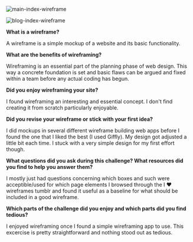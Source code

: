 ![main-index-wireframe](/imgs/wireframe-blog-index.png)

![blog-index-wireframe](/imgs/wireframe-main-index.png)

**What is a wireframe?**

A wireframe is a simple mockup of a website and its basic functionality.

**What are the benefits of wireframing?**

Wireframing is an essential part of the planning phase of web design. This way a concrete foundation is set and basic flaws can be argued and fixed within a team before any actual coding has begun.

**Did you enjoy wireframing your site?**

I found wireframing an interesting and essential concept. I don't find creating it from scratch particularly enjoyable.

**Did you revise your wireframe or stick with your first idea?**

I did mockups in several different wireframe building web apps before I found the one that I liked the best (I used Giffly). My design got adjusted a little bit each time. I stuck with a very simple design for my first effort though.

**What questions did you ask during this challenge? What resources did you find to help you answer them?**

I mostly just had questions concerning which boxes and such were acceptible/used for which page elements I browsed through the I ♥ wireframes tumblr and found it useful as a baseline for what should be included in a good wireframe.

**Which parts of the challenge did you enjoy and which parts did you find tedious?**

I enjoyed wireframing once I found a simple wireframing app to use. This excercise is pretty straightforward and nothing stood out as tedious.
